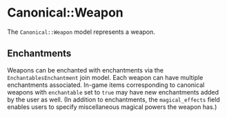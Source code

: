 # Canonical::Weapon

The `Canonical::Weapon` model represents a weapon.

## Enchantments

Weapons can be enchanted with enchantments via the `EnchantablesEnchantment` join model. Each weapon can have multiple enchantments associated. In-game items corresponding to canonical weapons with `enchantable` set to `true` may have new enchantments added by the user as well. (In addition to enchantments, the `magical_effects` field enables users to specify miscellaneous magical powers the weapon has.)
